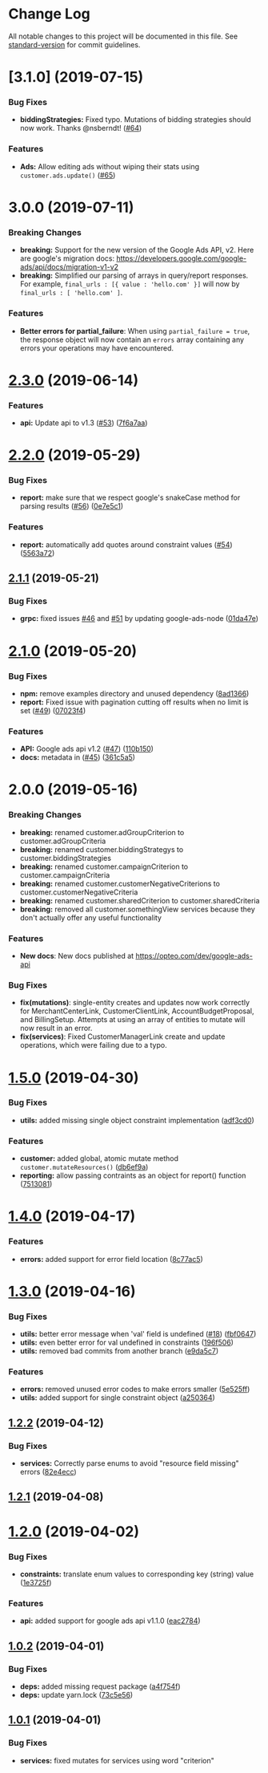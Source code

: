 # Change Log

All notable changes to this project will be documented in this file. See [standard-version](https://github.com/conventional-changelog/standard-version) for commit guidelines.



# [3.1.0] (2019-07-15)


### Bug Fixes

* **biddingStrategies:** Fixed typo. Mutations of bidding strategies should now work. Thanks @nsberndt! ([#64](https://github.com/Opteo/google-ads-api/pull/64)) 


### Features

* **Ads:** Allow editing ads without wiping their stats using `customer.ads.update()` ([#65](https://github.com/Opteo/google-ads-api/pull/65))



# 3.0.0 (2019-07-11)


### Breaking Changes

* **breaking:** Support for the new version of the Google Ads API, v2. Here are google's  migration docs: https://developers.google.com/google-ads/api/docs/migration-v1-v2
* **breaking:** Simplified our parsing of arrays in query/report responses. For example, `final_urls : [{ value : 'hello.com' }]` will now by `final_urls : [ 'hello.com' ]`.

### Features

* **Better errors for partial_failure**: When using `partial_failure = true`, the response object will now contain an `errors` array containing any errors your operations may have encountered.


# [2.3.0](https://github.com/Opteo/google-ads-api/compare/v2.2.0...v2.3.0) (2019-06-14)


### Features

* **api:** Update api to v1.3  ([#53](https://github.com/Opteo/google-ads-api/issues/53)) ([7f6a7aa](https://github.com/Opteo/google-ads-api/commit/7f6a7aa))



# [2.2.0](https://github.com/Opteo/google-ads-api/compare/v2.1.1...v2.2.0) (2019-05-29)


### Bug Fixes

* **report:** make sure that we respect google's snakeCase method for parsing results ([#56](https://github.com/Opteo/google-ads-api/issues/56)) ([0e7e5c1](https://github.com/Opteo/google-ads-api/commit/0e7e5c1))


### Features

* **report:** automatically add quotes around constraint values ([#54](https://github.com/Opteo/google-ads-api/issues/54)) ([5563a72](https://github.com/Opteo/google-ads-api/commit/5563a72))



## [2.1.1](https://github.com/Opteo/google-ads-api/compare/v2.1.0...v2.1.1) (2019-05-21)


### Bug Fixes

* **grpc:** fixed issues [#46](https://github.com/Opteo/google-ads-api/issues/46) and [#51](https://github.com/Opteo/google-ads-api/issues/51) by updating google-ads-node ([01da47e](https://github.com/Opteo/google-ads-api/commit/01da47e))



# [2.1.0](https://github.com/Opteo/google-ads-api/compare/v1.6.1...v2.1.0) (2019-05-20)


### Bug Fixes

* **npm:** remove examples directory and unused dependency ([8ad1366](https://github.com/Opteo/google-ads-api/commit/8ad1366))
* **report:** Fixed issue with pagination cutting off results when no limit is set ([#49](https://github.com/Opteo/google-ads-api/issues/49)) ([07023f4](https://github.com/Opteo/google-ads-api/commit/07023f4))


### Features

* **API:** Google ads api v1.2 ([#47](https://github.com/Opteo/google-ads-api/issues/47)) ([110b150](https://github.com/Opteo/google-ads-api/commit/110b150))
* **docs:** metadata in <head> ([#45](https://github.com/Opteo/google-ads-api/issues/45)) ([361c5a5](https://github.com/Opteo/google-ads-api/commit/361c5a5))



# 2.0.0 (2019-05-16)


### Breaking Changes

* **breaking:** renamed customer.adGroupCriterion to customer.adGroupCriteria
* **breaking:** renamed customer.biddingStrategys to customer.biddingStrategies
* **breaking:** renamed customer.campaignCriterion to customer.campaignCriteria
* **breaking:** renamed customer.customerNegativeCriterions to customer.customerNegativeCriteria
* **breaking:** renamed customer.sharedCriterion to customer.sharedCriteria
* **breaking:** removed all customer.somethingView services because they don't actually offer any useful functionality

### Features

* **New docs**: New docs published at https://opteo.com/dev/google-ads-api


### Bug Fixes

* **fix(mutations)**: single-entity creates and updates now work correctly for MerchantCenterLink, CustomerClientLink, AccountBudgetProposal, and BillingSetup. Attempts at using an array of entities to mutate will now result in an error.
* **fix(services)**: Fixed CustomerManagerLink create and update operations, which were failing due to a typo.


# [1.5.0](https://github.com/Opteo/google-ads-api/compare/v1.4.0...v1.5.0) (2019-04-30)


### Bug Fixes

* **utils:** added missing single object constraint implementation ([adf3cd0](https://github.com/Opteo/google-ads-api/commit/adf3cd0))


### Features

* **customer:** added global, atomic mutate method `customer.mutateResources()` ([db6ef9a](https://github.com/Opteo/google-ads-api/commit/db6ef9a))
* **reporting:** allow passing contraints as an object for report() function ([7513081](https://github.com/Opteo/google-ads-api/commit/7513081))



# [1.4.0](https://github.com/Opteo/google-ads-api/compare/v1.3.0...v1.4.0) (2019-04-17)


### Features

* **errors:** added support for error field location ([8c77ac5](https://github.com/Opteo/google-ads-api/commit/8c77ac5))



# [1.3.0](https://github.com/Opteo/google-ads-api/compare/v1.2.2...v1.3.0) (2019-04-16)


### Bug Fixes

* **utils:** better error message when 'val' field is undefined ([#18](https://github.com/Opteo/google-ads-api/issues/18)) ([fbf0647](https://github.com/Opteo/google-ads-api/commit/fbf0647))
* **utils:** even better error for val undefined in constraints ([196f506](https://github.com/Opteo/google-ads-api/commit/196f506))
* **utils:** removed bad commits from another branch ([e9da5c7](https://github.com/Opteo/google-ads-api/commit/e9da5c7))


### Features

* **errors:** removed unused error codes to make errors smaller ([5e525ff](https://github.com/Opteo/google-ads-api/commit/5e525ff))
* **utils:** added support for single constraint object ([a250364](https://github.com/Opteo/google-ads-api/commit/a250364))



## [1.2.2](https://github.com/Opteo/google-ads-api/compare/v1.2.1...v1.2.2) (2019-04-12)


### Bug Fixes

* **services:** Correctly parse enums to avoid "resource field missing" errors ([82e4ecc](https://github.com/Opteo/google-ads-api/commit/82e4ecc))



## [1.2.1](https://github.com/Opteo/google-ads-api/compare/v1.2.0...v1.2.1) (2019-04-08)



# [1.2.0](https://github.com/Opteo/google-ads-api/compare/v1.0.2...v1.2.0) (2019-04-02)


### Bug Fixes

* **constraints:** translate enum values to corresponding key (string) value ([1e3725f](https://github.com/Opteo/google-ads-api/commit/1e3725f))


### Features

* **api:** added support for google ads api v1.1.0 ([eac2784](https://github.com/Opteo/google-ads-api/commit/eac2784))



## [1.0.2](https://github.com/Opteo/google-ads-api/compare/v1.0.1...v1.0.2) (2019-04-01)


### Bug Fixes

* **deps:** added missing request package ([a4f754f](https://github.com/Opteo/google-ads-api/commit/a4f754f))
* **deps:** update yarn.lock ([73c5e56](https://github.com/Opteo/google-ads-api/commit/73c5e56))



<a name="1.0.1"></a>

## [1.0.1](https://github.com/Opteo/google-ads-api/compare/v1.0.0...v1.0.1) (2019-04-01)

### Bug Fixes

-   **services:** fixed mutates for services using word "criterion"
